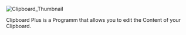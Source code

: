 ![Clipboard_Thumbnail](https://user-images.githubusercontent.com/111374403/184989951-421e33c8-84fc-4552-8f69-3b3162ab72ed.png)

Clipboard Plus is a Programm that allows you to edit the Content of your Clipboard. 
